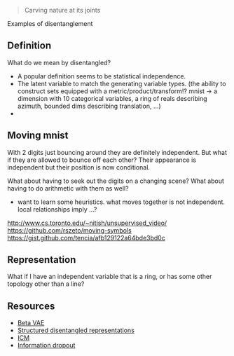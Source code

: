 > Carving nature at its joints

Examples of disentanglement

## Definition

What do we mean by disentangled?

- A popular definition seems to be statistical independence.
- The latent variable to match the generating variable types. (the ability to construct sets equipped with a metric/product/transform!? mnist -> a dimension with 10 categorical variables, a ring of reals describing azimuth, bounded dims describing translation, ...)
-

## Moving mnist

With 2 digits just bouncing around they are definitely independent. But what if they are allowed to bounce off each other? Their appearance is independent but their position is now conditional.

What about having to seek out the digits on a changing scene? What about having to do arithmetic with them as well?

- want to learn some heuristics. what moves together is not independent. local relationships imply ...?

http://www.cs.toronto.edu/~nitish/unsupervised_video/
https://github.com/rszeto/moving-symbols
https://gist.github.com/tencia/afb129122a64bde3bd0c

## Representation

What if I have an independent variable that is a ring, or has some other topology other than a line?

## Resources

- [Beta VAE](https://arxiv.org/abs/1804.03599)
- [Structured disentangled representations](https://arxiv.org/abs/1804.02086)
- [ICM](https://arxiv.org/abs/1712.00961)
- [Information dropout](https://arxiv.org/abs/1611.01353)
